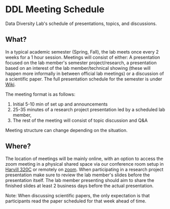 # DDL Meeting Schedule

Data Diversity Lab's schedule of presentations, topics, and discussions.

## What?
In a typical academic semester (Spring, Fall), the lab meets once every 2 weeks for a 1 hour session. Meetings will consist of either: A presentation focused on the lab member's semester project/research, a presentation based on an interest of the lab member/technical showing (these will happen more informally in between official lab meetings) or a discussion of a scientific paper. The full presentation schedule for the semester is under [Wiki](https://github.com/datadiversitylab/DDL-Lab-Meeting-Schedule/wiki).

The meeting format is as follows: 

1. Initial 5-10 min of set up and announcements
2. 25-35 minutes of a research project presentation led by a scheduled lab member,
3. The rest of the meeting will consist of topic discussion and Q&A

Meeting structure can change depending on the situation.

## Where?
The location of meetings will be mainly online, with an option to access the zoom meeting in a physical shared space via our conference room setup in [Harvill 320C](https://interactivefloorplans.arizona.edu/76/0320C) or remotely on [zoom](https://arizona.zoom.us/my/hecdaniel). When participating in a research project presentation make sure to review the lab member's slides before the presentation itself. The lab member presenting should aim to share the finished slides at least 2 business days before the actual presentation.

Note: When discussing scientific papers, the only expectation is that participants read the paper scheduled for that week ahead of time.

  

